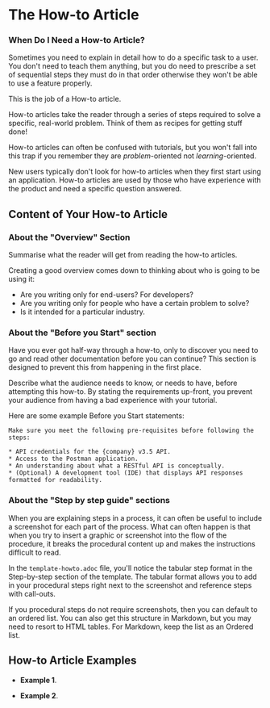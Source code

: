 # The How-to Article

### When Do I Need a How-to Article?

Sometimes you need to explain in detail how to do a specific task to a user.
You don't need to teach them anything, but you do need to prescribe a set of sequential steps they must do in that order otherwise they won't be able to use a feature properly.

This is the job of a How-to article.

How-to articles take the reader through a series of steps required to solve a specific, real-world problem.
Think of them as recipes for getting stuff done!

How-to articles can often be confused with tutorials, but you won't fall into this trap if you remember they are _problem_-oriented not _learning_-oriented.

New users typically don't look for how-to articles when they first start using an application.
How-to articles are used by those who have experience with the product and need a specific question answered.

## Content of Your How-to Article

### About the "Overview" Section

Summarise what the reader will get from reading the how-to articles.

Creating a good overview comes down to thinking about who is going to be using it:

* Are you writing only for end-users? For developers?
* Are you writing only for people who have a certain problem to solve?
* Is it intended for a particular industry.

### About the "Before you Start" section

Have you ever got half-way through a how-to, only to discover you need to go and read other documentation before you can continue?
This section is designed to prevent this from happening in the first place.

Describe what the audience needs to know, or needs to have, before attempting this how-to.
By stating the requirements up-front, you prevent your audience from having a bad experience with your tutorial.

Here are some example Before you Start statements:

```
Make sure you meet the following pre-requisites before following the steps:

* API credentials for the {company} v3.5 API.
* Access to the Postman application.
* An understanding about what a RESTful API is conceptually.
* (Optional) A development tool (IDE) that displays API responses formatted for readability.

```

### About the "Step by step guide" sections

When you are explaining steps in a process, it can often be useful to include a screenshot for each part of the process.
What can often happen is that when you try to insert a graphic or screenshot into the flow of the procedure, it breaks the procedural content up and makes the instructions difficult to read.

In the `template-howto.adoc` file, you'll notice the tabular step format in the Step-by-step section of the template.
The tabular format allows you to add in your procedural steps right next to the screenshot and reference steps with call-outs.

If you procedural steps do not require screenshots, then you can default to an ordered list.
You can also get this structure in Markdown, but you may need to resort to HTML tables. For Markdown, keep the list as an Ordered list.

## How-to Article Examples

* **Example 1**.

* **Example 2**.
